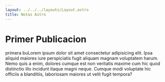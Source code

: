 ```yaml
---
layout: ../../../layouts/Layout.astro
title: Notas Astro
---
```

# Primer Publicacion
primera buLorem ipsum dolor sit amet consectetur adipisicing elit. Ipsa aliquid maiores
iure perspiciatis fugit aliquam magnam voluptatem harum. Nemo quis a enim, dolores
cumque est non veritatis maxime cum hic quod distinctio illo incidunt itaque magni
neque. Cumque modi voluptate hic officiis a blanditiis, laboriosam maiores ut velit
fugit tempora?